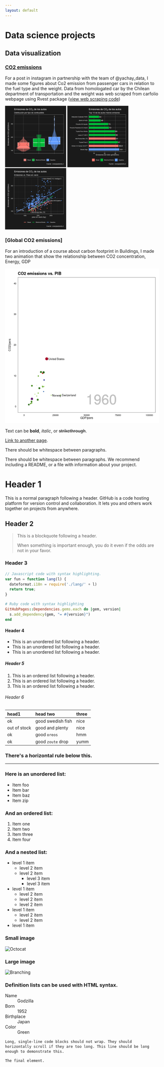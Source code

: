 ```yaml
---
layout: default
---
```


# Data science projects

## Data visualization

### [CO2 emissions](https://rpubs.com/fabrouault/carsco2)
For a post in instagram in partnership with the team of @yachay_data, I made some figures about Co2 emission from passenger cars in relation to the fuel type and the weight. Data from homologated car by the Chilean department of transportation and the weight was web scraped from carfolio webpage using Rvest package ([view web scraping code](https://rpubs.com/fabrouault/webscrapcars))

<img src="https://github.com/fabienrouault/fabienrouault.github.io/blob/main/assets/img/images_carsco2/Boxplot.png" width="200"/> <img src="https://github.com/fabienrouault/fabienrouault.github.io/blob/main/assets/img/images_carsco2/Top10_Co2.png" width="200"/> <img src="https://github.com/fabienrouault/fabienrouault.github.io/blob/main/assets/img/images_carsco2/CO2_vs_Peso.png" width="200"/>


### [Global CO2 emissions]
For an introduction of a course about carbon footprint in Buildings, I made two animation that show the relationship between CO2 concentration, Energy, GDP

![Co2_energy](https://github.com/fabienrouault/fabienrouault.github.io/blob/main/assets/img/Global_Co2_gif/Co2_vs_PIB_countries.gif)

Text can be **bold**, _italic_, or ~~strikethrough~~.

[Link to another page](./another-page.html).

There should be whitespace between paragraphs.

There should be whitespace between paragraphs. We recommend including a README, or a file with information about your project.

# Header 1

This is a normal paragraph following a header. GitHub is a code hosting platform for version control and collaboration. It lets you and others work together on projects from anywhere.

## Header 2

> This is a blockquote following a header.
>
> When something is important enough, you do it even if the odds are not in your favor.

### Header 3

```js
// Javascript code with syntax highlighting.
var fun = function lang(l) {
  dateformat.i18n = require('./lang/' + l)
  return true;
}
```

```ruby
# Ruby code with syntax highlighting
GitHubPages::Dependencies.gems.each do |gem, version|
  s.add_dependency(gem, "= #{version}")
end
```

#### Header 4

*   This is an unordered list following a header.
*   This is an unordered list following a header.
*   This is an unordered list following a header.

##### Header 5

1.  This is an ordered list following a header.
2.  This is an ordered list following a header.
3.  This is an ordered list following a header.

###### Header 6

| head1        | head two          | three |
|:-------------|:------------------|:------|
| ok           | good swedish fish | nice  |
| out of stock | good and plenty   | nice  |
| ok           | good `oreos`      | hmm   |
| ok           | good `zoute` drop | yumm  |

### There's a horizontal rule below this.

* * *

### Here is an unordered list:

*   Item foo
*   Item bar
*   Item baz
*   Item zip

### And an ordered list:

1.  Item one
1.  Item two
1.  Item three
1.  Item four

### And a nested list:

- level 1 item
  - level 2 item
  - level 2 item
    - level 3 item
    - level 3 item
- level 1 item
  - level 2 item
  - level 2 item
  - level 2 item
- level 1 item
  - level 2 item
  - level 2 item
- level 1 item

### Small image

![Octocat](https://github.githubassets.com/images/icons/emoji/octocat.png)

### Large image

![Branching](https://guides.github.com/activities/hello-world/branching.png)


### Definition lists can be used with HTML syntax.

<dl>
<dt>Name</dt>
<dd>Godzilla</dd>
<dt>Born</dt>
<dd>1952</dd>
<dt>Birthplace</dt>
<dd>Japan</dd>
<dt>Color</dt>
<dd>Green</dd>
</dl>

```
Long, single-line code blocks should not wrap. They should horizontally scroll if they are too long. This line should be long enough to demonstrate this.
```

```
The final element.
```
